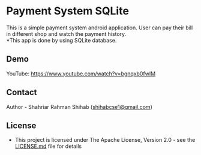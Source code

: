 # Payment System SQLite

This is a simple payment system android application. User can pay their bill in different shop and watch the payment history.  
*This app is done by using SQLite database.


## Demo

YouTube: https://www.youtube.com/watch?v=bgnqxb0fwlM


## Contact

Author - Shahriar Rahman Shihab ([shihabcse1@gmail.com](mailto:shihabcse1@gmail.com))


## License

* This project is licensed under The Apache License, Version 2.0 - see the [LICENSE.md](/LICENSE) file for details
